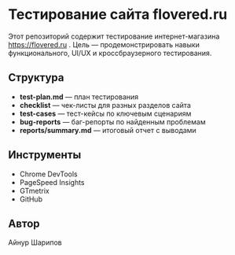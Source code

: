 # Тестирование сайта flovered.ru

Этот репозиторий содержит тестирование интернет-магазина https://flovered.ru . Цель — продемонстрировать навыки функционального, UI/UX и кроссбраузерного тестирования.

## Структура

- **test-plan.md** — план тестирования
- **checklist** — чек-листы для разных разделов сайта
- **test-cases** — тест-кейсы по ключевым сценариям
- **bug-reports** — баг-репорты по найденным проблемам
- **reports/summary.md** — итоговый отчет с выводами

## Инструменты

- Chrome DevTools
- PageSpeed Insights
- GTmetrix
- GitHub

## Автор

Айнур Шарипов
